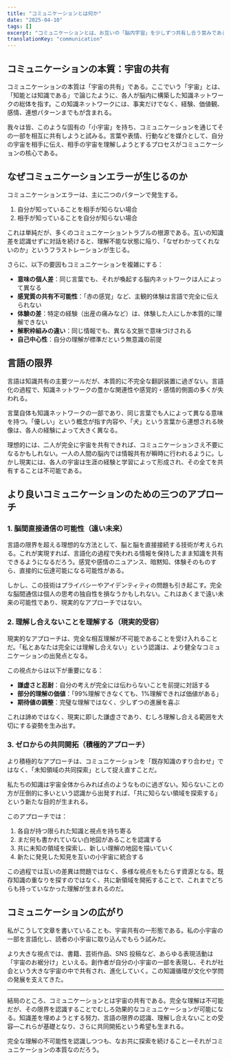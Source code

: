 ```yaml
---
title: "コミュニケーションとは何か"
date: "2025-04-10"
tags: []
excerpt: "コミュニケーションとは、お互いの「脳内宇宙」を少しずつ共有し合う営みである。しかしその過程には、言語という不完全な翻訳装置を介するがゆえの限界が常につきまとう。"
translationKey: "communication"
---
```


## コミュニケーションの本質：宇宙の共有

コミュニケーションの本質は「宇宙の共有」である。ここでいう「宇宙」とは、「知能とは知識である」で論じたように、各人が脳内に構築した知識ネットワークの総体を指す。この知識ネットワークには、事実だけでなく、経験、価値観、感情、連想パターンまでもが含まれる。

我々は皆、このような固有の「小宇宙」を持ち、コミュニケーションを通じてその一部を相互に共有しようと試みる。言葉や表情、行動などを媒介として、自分の宇宙を相手に伝え、相手の宇宙を理解しようとするプロセスがコミュニケーションの核心である。

## なぜコミュニケーションエラーが生じるのか

コミュニケーションエラーは、主に二つのパターンで発生する。

1. 自分が知っていることを相手が知らない場合
2. 相手が知っていることを自分が知らない場合

これは単純だが、多くのコミュニケーショントラブルの根源である。互いの知識差を認識せずに対話を続けると、理解不能な状態に陥り、「なぜわかってくれないのか」というフラストレーションが生じる。

さらに、以下の要因もコミュニケーションを複雑にする：

- **意味の個人差**：同じ言葉でも、それが喚起する脳内ネットワークは人によって異なる
- **感覚質の共有不可能性**：「赤の感覚」など、主観的体験は言語で完全に伝えられない
- **体験の差**：特定の経験（出産の痛みなど）は、体験した人にしか本質的に理解できない
- **解釈枠組みの違い**：同じ情報でも、異なる文脈で意味づけされる
- **自己中心性**：自分の理解が標準だという無意識の前提

## 言語の限界

言語は知識共有の主要ツールだが、本質的に不完全な翻訳装置に過ぎない。言語化の過程で、知識ネットワークの豊かな関連性や感覚的・感情的側面の多くが失われる。

言葉自体も知識ネットワークの一部であり、同じ言葉でも人によって異なる意味を持つ。「優しい」という概念が指す内容や、「犬」という言葉から連想される映像は、各人の経験によって大きく異なる。

理想的には、二人が完全に宇宙を共有できれば、コミュニケーションさえ不要になるかもしれない。一人の人間の脳内では情報共有が瞬時に行われるように。しかし現実には、各人の宇宙は生涯の経験と学習によって形成され、その全てを共有することは不可能である。

## より良いコミュニケーションのための三つのアプローチ

### 1. 脳間直接通信の可能性（遠い未来）

言語の限界を超える理想的な方法として、脳と脳を直接接続する技術が考えられる。これが実現すれば、言語化の過程で失われる情報を保持したまま知識を共有できるようになるだろう。感覚や感情のニュアンス、暗黙知、体験そのものすら、直接的に伝達可能になる可能性がある。

しかし、この技術はプライバシーやアイデンティティの問題も引き起こす。完全な脳間通信は個人の思考の独自性を損なうかもしれない。これはあくまで遠い未来の可能性であり、現実的なアプローチではない。

### 2. 理解し合えないことを理解する（現実的受容）

現実的なアプローチは、完全な相互理解が不可能であることを受け入れることだ。「私とあなたは完全には理解し合えない」という認識は、より健全なコミュニケーションの出発点となる。

この視点からは以下が重要になる：

- **謙虚さと忍耐**：自分の考えが完全には伝わらないことを前提に対話する
- **部分的理解の価値**：「99%理解できなくても、1%理解できれば価値がある」
- **期待値の調整**：完璧な理解ではなく、少しずつの進展を喜ぶ

これは諦めではなく、現実に即した謙虚さであり、むしろ理解し合える範囲を大切にする姿勢を生み出す。

### 3. ゼロからの共同開拓（積極的アプローチ）

より積極的なアプローチは、コミュニケーションを「既存知識のすり合わせ」ではなく、「未知領域の共同探索」として捉え直すことだ。

私たちの知識は宇宙全体からみれば点のようなものに過ぎない。知らないことの方が圧倒的に多いという認識から出発すれば、「共に知らない領域を探索する」という新たな目的が生まれる。

このアプローチでは：

1. 各自が持つ限られた知識と視点を持ち寄る
2. まだ何も書かれていない白地図があることを認識する
3. 共に未知の領域を探索し、新しい理解の地図を描いていく
4. 新たに発見した知見を互いの小宇宙に統合する

この過程では互いの差異は問題ではなく、多様な視点をもたらす資源となる。既存知識の重なりを探すのではなく、共に新領域を開拓することで、これまでどちらも持っていなかった理解が生まれるのだ。

## コミュニケーションの広がり

私がこうして文章を書いていることも、宇宙共有の一形態である。私の小宇宙の一部を言語化し、読者の小宇宙に取り込んでもらう試みだ。

より大きな視点では、書籍、芸術作品、SNS 投稿など、あらゆる表現活動は「宇宙のお裾分け」といえる。創作者が自分の小宇宙の一部を表現し、それが社会という大きな宇宙の中で共有され、進化していく。この知識循環が文化や学問の発展を支えてきた。

---

結局のところ、コミュニケーションとは宇宙の共有である。完全な理解は不可能だが、その限界を認識することでむしろ効果的なコミュニケーションが可能になる。知識差を埋めようとする努力、言語の限界の認識、理解し合えないことの受容—これらが基礎となり、さらに共同開拓という希望も生まれる。

完全な理解の不可能性を認識しつつも、なお共に探索を続けること—それがコミュニケーションの本質なのだろう。